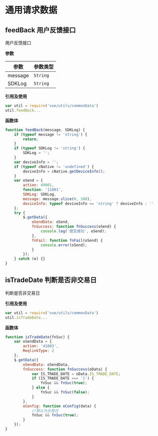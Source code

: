 # 通用请求数据
## feedBack 用户反馈接口
用户反馈接口

**参数**

| 参数 | 参数类型 |
|------|------|
| message | `String`|
| SDKLog | `String`|


**引用及使用**
```javascript
var util = require('vue/utils/commonData')
util.feedBack...
```
**函数体**
```javascript
function feedBack(message, SDKLog) {
    if (typeof message != 'string') {
        return;
    }
    if (typeof SDKLog != 'string') {
        SDKLog = '';
    }
    var deviveInfo = '';
    if (typeof cNative != 'undefined') {
        deviveInfo = cNative.getDeviceInfo();
    }
    var oSend = {
        action: 49001,
        function: '11001',
        SDKLog: SDKLog,
        message: message.slice(0, 100),
        deviceInfo: typeof deviveInfo == 'string' ? deviveInfo : ''
    };
    try {
        $.getData({
            oSendData: oSend,
            fnSuccess: function fnSuccess(oSend) {
                console.log('提交成功', oSend);
            },
            fnFail: function fnFail(oSend) {
                console.error(oSend);
            }
        });
    } catch (e) {}
}
```
## isTradeDate 判断是否非交易日
判断是否非交易日



**引用及使用**
```javascript
var util = require('vue/utils/commonData')
util.isTradeDate...
```
**函数体**
```javascript
function isTradeDate(fnSuc) {
    var oSendData = {
        action: '41083',
        ReqlinkType: 2
    };
    $.getData({
        oSendData: oSendData,
        fnSuccess: function fnSuccess(oData) {
            var IS_TRADE_DATE = oData.IS_TRADE_DATE;
            if (IS_TRADE_DATE === '1') {
                fnSuc && fnSuc(true);
            } else {
                fnSuc && fnSuc(false);
            }
        },
        oConfig: function oConfig(data) {
            //默认为交易日
            fnSuc && fnSuc(true);
        }
    });
}
```
